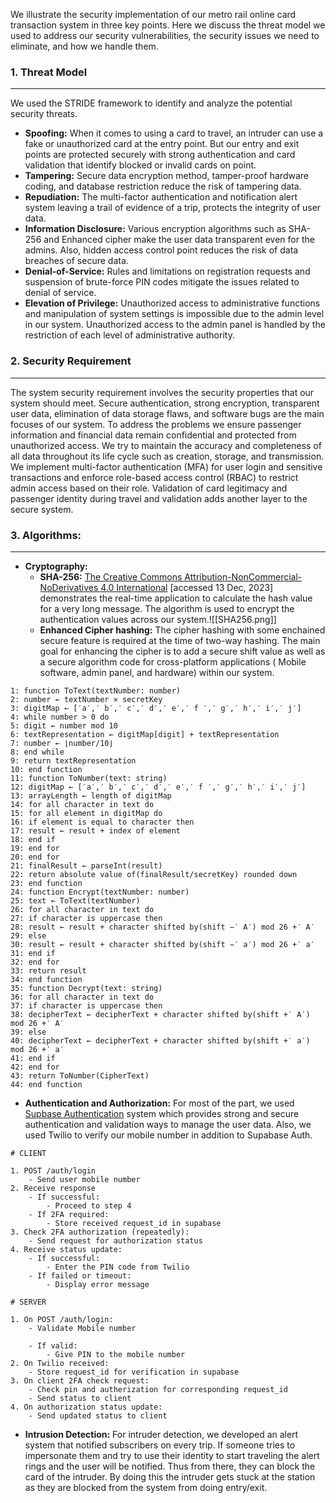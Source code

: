 We illustrate the security implementation of our metro rail online card transaction system in three key points. Here we discuss the threat model we used to address our security vulnerabilities, the security issues we need to eliminate, and how we handle them.

### 1. Threat Model
---
We used the STRIDE framework to identify and analyze the potential security threats.
- **Spoofing:** When it comes to using a card to travel, an intruder can use a fake or unauthorized card at the entry point. But our entry and exit points are protected securely with strong authentication and card validation that identify blocked or invalid cards on point.
- **Tampering:** Secure data encryption method, tamper-proof hardware coding, and database restriction reduce the risk of tampering data.
- **Repudiation:** The multi-factor authentication and notification alert system leaving a trail of evidence of a trip, protects the integrity of user data.
- **Information Disclosure:** Various encryption algorithms such as SHA-256 and Enhanced cipher make the user data transparent even for the admins. Also, hidden access control point reduces the risk of data breaches of secure data.
- **Denial-of-Service:** Rules and limitations on registration requests and suspension of brute-force PIN codes mitigate the issues related to denial of service.
- **Elevation of Privilege:** Unauthorized access to administrative functions and manipulation of system settings is impossible due to the admin level in our system. Unauthorized access to the admin panel is handled by the restriction of each level of administrative authority.

### 2. Security Requirement
---
The system security requirement involves the security properties that our system should meet.
Secure authentication, strong encryption, transparent user data, elimination of data storage flaws, and software bugs are the main focuses of our system. To address the problems we ensure passenger information and financial data remain confidential and protected from unauthorized access. We try to maintain the accuracy and completeness of all data throughout its life cycle such as creation, storage, and transmission. We implement multi-factor authentication (MFA) for user login and sensitive transactions and enforce role-based access control (RBAC) to restrict admin access based on their role. Validation of card legitimacy and passenger identity during travel and validation adds another layer to the secure system.

### 3. Algorithms:
---
- **Cryptography:** 
	-  **SHA-256:** [The Creative Commons Attribution-NonCommercial-NoDerivatives 4.0 International](https://www.researchgate.net/figure/The-generation-of-a-SHA-256-hash-value-for-a-long-message_fig1_349744176) [accessed 13 Dec, 2023] demonstrates the real-time application to calculate the hash value for a very long message. The algorithm is used to encrypt the authentication values across our system.![[SHA256.png]]
	- **Enhanced Cipher hashing:** The cipher hashing with some enchained secure feature is required at the time of two-way hashing. The main goal for enhancing the cipher is to add a secure shift value as well as a secure algorithm code for cross-platform applications ( Mobile software, admin panel, and hardware) within our system. 
``` 
1: function ToText(textNumber: number)  
2: number ← textNumber × secretKey  
3: digitMap ← [′a′,′ b′,′ c′,′ d′,′ e′,′ f ′,′ g′,′ h′,′ i′,′ j′]  
4: while number > 0 do  
5: digit ← number mod 10  
6: textRepresentation ← digitMap[digit] + textRepresentation  
7: number ← ⌊number/10⌋  
8: end while  
9: return textRepresentation  
10: end function  
11: function ToNumber(text: string)  
12: digitMap ← [′a′,′ b′,′ c′,′ d′,′ e′,′ f ′,′ g′,′ h′,′ i′,′ j′]  
13: arrayLength ← length of digitMap  
14: for all character in text do  
15: for all element in digitMap do  
16: if element is equal to character then  
17: result ← result + index of element  
18: end if  
19: end for  
20: end for  
21: finalResult ← parseInt(result)  
22: return absolute value of(finalResult/secretKey) rounded down  
23: end function  
24: function Encrypt(textNumber: number)  
25: text ← ToText(textNumber)  
26: for all character in text do  
27: if character is uppercase then  
28: result ← result + character shifted by(shift −′ A′) mod 26 +′ A′  
29: else  
30: result ← result + character shifted by(shift −′ a′) mod 26 +′ a′  
31: end if  
32: end for  
33: return result  
34: end function  
35: function Decrypt(text: string)  
36: for all character in text do  
37: if character is uppercase then  
38: decipherText ← decipherText + character shifted by(shift +′ A′) mod 26 +′ A′ 
39: else  
40: decipherText ← decipherText + character shifted by(shift +′ a′) mod 26 +′ a′ 
41: end if  
42: end for  
43: return ToNumber(CipherText)
44: end function
```

- **Authentication and Authorization:** For most of the part, we used  [Supbase Authentication](https://supabase.com/docs/guides/auth) system which provides strong and secure authentication and validation ways to manage the user data.  Also, we used Twilio to verify our mobile number in addition to Supabase Auth.

```
# CLIENT

1. POST /auth/login
    - Send user mobile number
2. Receive response
    - If successful:
        - Proceed to step 4
    - If 2FA required:
        - Store received request_id in supabase
3. Check 2FA authorization (repeatedly):
    - Send request for authorization status
4. Receive status update:
    - If successful:
        - Enter the PIN code from Twilio
    - If failed or timeout:
        - Display error message

# SERVER

1. On POST /auth/login:
    - Validate Mobile number
    
    - If valid:
        - Give PIN to the mobile number
2. On Twilio received:
    - Store request_id for verification in supabase
3. On client 2FA check request:
    - Check pin and autherization for corresponding request_id
    - Send status to client
4. On authorization status update:
    - Send updated status to client

```

- **Intrusion Detection:** For intruder detection, we developed an alert system  that notified subscribers on every trip. If someone tries to impersonate them  and try to use their identity to start traveling the alert rings and the user will  be notified. Thus from there, they can block the card of the intruder. By doing  this the intruder gets stuck at the station as they are blocked from the system from doing entry/exit.